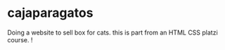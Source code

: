 # cajaparagatos
Doing a website to sell box for cats. this is part from an HTML CSS  platzi course. !

